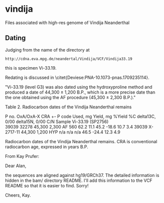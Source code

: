 # vindija
Files associated with high-res genome of Vindija Neanderthal

## Dating

Judging from the name of the directory at

    http://cdna.eva.mpg.de/neandertal/Vindija/VCF/Vindija33.19

this is specimen Vi-33.19.

Redating is discussed in \citet{Deviese:PNA-10.1073-pnas.1709235114}.

"Vi-33.19 (level G3) was also dated using the hydroxyproline method
and produced a date of 44,300 $\pm$ 1,200 B.P., which is a more precise
date than the one obtained using the AF procedure (45,300 $\pm$ 2,300
B.P.)."

Table 2. Radiocarbon dates of the Vindija Neanderthal remains

P no.	OxA/OxA-X	CRA	+-	P code	Used, mg	Yield, mg	%Yield	%C	delta13C, 0/00	delta15N, 0/00	C/N
Sample Vi-33.19 (SP2756)											
39039	32278	45,300	2,300	AF	560	62.2	11.1	45.2	-18.6	10.7	3.4
39039	X-2717-11	44,300	1,200	HYP	n/a	n/a	n/a	46.5	-24.4	12.3	4.9

Radiocarbon dates of the Vindija Neanderthal remains. CRA is
conventional radiocarbon age, expressed in years B.P. 

From Kay Prufer:

Dear Alan,

the sequences are aligned against hg19/GRCh37. The detailed information is
hidden in the bam/ directory README. I'll add this information to the
VCF README so that it is easier to find. Sorry!

Cheers,
Kay.
